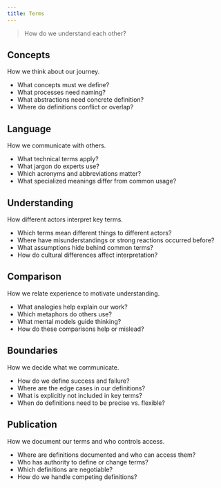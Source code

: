 ```yaml
---
title: Terms
---
```


> How do we understand each other?

## Concepts

How we think about our journey.

* What concepts must we define?
* What processes need naming?
* What abstractions need concrete definition?
* Where do definitions conflict or overlap?

## Language

How we communicate with others.

* What technical terms apply?
* What jargon do experts use?
* Which acronyms and abbreviations matter?
* What specialized meanings differ from common usage?

## Understanding

How different actors interpret key terms.

* Which terms mean different things to different actors?
* Where have misunderstandings or strong reactions occurred before?
* What assumptions hide behind common terms?
* How do cultural differences affect interpretation?

## Comparison

How we relate experience to motivate understanding.

* What analogies help explain our work?
* Which metaphors do others use?
* What mental models guide thinking?
* How do these comparisons help or mislead?

## Boundaries

How we decide what we communicate.

* How do we define success and failure?
* Where are the edge cases in our definitions?
* What is explicitly not included in key terms?
* When do definitions need to be precise vs. flexible?

## Publication

How we document our terms and who controls access.

* Where are definitions documented and who can access them?
* Who has authority to define or change terms?
* Which definitions are negotiable?
* How do we handle competing definitions?